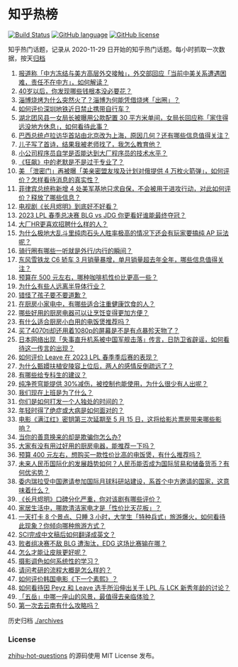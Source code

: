# 知乎热榜
[![Build Status](https://github.com/ToWeLong/zhihu-hot-questions/workflows/CI/badge.svg)](https://github.com/ToWeLong/zhihu-hot-questions/actions)
[![GitHub language](https://img.shields.io/badge/language-golang-orange.svg)](https://golang.org/)
[![GitHub license](https://img.shields.io/github/license/ToWeLong/zhihu-hot-questions)](https://github.com/ToWeLong/zhihu-hot-questions/blob/main/LICENSE)

知乎热门话题，记录从 2020-11-29 日开始的知乎热门话题。每小时抓取一次数据，按天[归档](./archives)

<!-- BEGIN -->

1. [报道称「中方冻结与美方高层外交接触」，外交部回应「当前中美关系遭遇困难，责任不在中方」，如何解读？](https://www.zhihu.com/question/594948954)
1. [40岁以后，你发现哪些钱根本没必要花？](https://www.zhihu.com/question/593808844)
1. [淄博烧烤为什么突然火了？淄博为何能凭借烧烤「出圈」？](https://www.zhihu.com/question/591568269)
1. [如何评价深圳地铁近日禁止携带自行车？](https://www.zhihu.com/question/594840888)
1. [湖北团风县一女局长被曝用公款配置 30 平方米单间，女局长回应称「家住得远没地方休息」，如何看待此事？](https://www.zhihu.com/question/594886426)
1. [巴西总统卢拉访华首站由北京改为上海，原因几何？还有哪些信息值得关注？](https://www.zhihu.com/question/595088615)
1. [儿子写了首诗，结果我被老师找了，我怎么教育他？](https://www.zhihu.com/question/594197242)
1. [小公司程序员自学是否能达到大厂程序员的技术水平？](https://www.zhihu.com/question/592935519)
1. [《狂飙》中的老默是不是过于专业了？](https://www.zhihu.com/question/587811842)
1. [美 「泄密门」再被曝「美亲密盟友埃及计划对俄提供 4 万枚火箭弹」，如何评价？怎样看待消息的真实性？](https://www.zhihu.com/question/594927785)
1. [菲律宾总统称新增 4 处美军基地只求自保，不会被用于进攻行动，对此如何评价？释放了哪些信息？](https://www.zhihu.com/question/594885636)
1. [电视剧《长月烬明》到底好不好看？](https://www.zhihu.com/question/594432655)
1. [2023 LPL 春季总决赛 BLG vs JDG 你更看好谁能最终夺冠？](https://www.zhihu.com/question/595024831)
1. [大厂HR更喜欢招聘什么样的人？](https://www.zhihu.com/question/594965369)
1. [为什么极地大乱斗里纯肉石头人胜率极高的情况下还会有玩家要搞纯 AP 玩法呢？](https://www.zhihu.com/question/594906434)
1. [骑行圈有哪些一听就是外行/内行的瞬间？](https://www.zhihu.com/question/594530861)
1. [东风雪铁龙 C6 轿车 3 月销量暴增，单月销量超去年全年，哪些信息值得关注？](https://www.zhihu.com/question/594935739)
1. [预算在 500 元左右，哪种咖啡机性价比更高一些？](https://www.zhihu.com/question/591687935)
1. [为什么有些人远离半导体行业？](https://www.zhihu.com/question/531591119)
1. [错怪了孩子要不要道歉？](https://www.zhihu.com/question/593594948)
1. [在厨房小家电中，有哪些适合注重健康饮食的人？](https://www.zhihu.com/question/591071295)
1. [哪些好用的厨房电器可以让烹饪变得更加方便？](https://www.zhihu.com/question/591485618)
1. [有什么适合厨房小白用的电饭煲推荐吗？](https://www.zhihu.com/question/591071423)
1. [买了4070ti却还用着1080p的屏幕是不是有点暴殄天物了？](https://www.zhihu.com/question/586515197)
1. [日本网络出现「失事直升机系被中国军舰击落」传言，日防卫省辟谣，如何看待这一传言的出现？](https://www.zhihu.com/question/594953750)
1. [如何评价 Leave 在 2023 LPL 春季季后赛的表现？](https://www.zhihu.com/question/595025068)
1. [为什么甄嬛扶植安陵容上位后，两人的感情反倒疏远了？](https://www.zhihu.com/question/360188874)
1. [有哪些给专科生的建议？](https://www.zhihu.com/question/50337668)
1. [纯净苍穹能提供 30%减伤，被控制也能使用，为什么很少有人出呢？](https://www.zhihu.com/question/594852765)
1. [我们现在上班是为了什么？](https://www.zhihu.com/question/594527961)
1. [你们是如何打发一个人独处的时间的？](https://www.zhihu.com/question/594827632)
1. [年轻时得了绝症或大病是如何面对的？](https://www.zhihu.com/question/22213153)
1. [电影《满江红》密钥第三次延期至 5 月 15 日，这将给影片票房带来哪些影响？](https://www.zhihu.com/question/594727615)
1. [当你的善意换来的却是欺骗你怎么办?](https://www.zhihu.com/question/594860994)
1. [大家有没有用过好用的厨房电器，能推荐一下吗？](https://www.zhihu.com/question/591285170)
1. [预算 400 元左右，想购买一款性价比高的电饭煲，有什么推荐吗？](https://www.zhihu.com/question/591687779)
1. [未来人民币国际化的发展趋势如何？人民币能否成为国际贸易和储备货币？有何优劣势？](https://www.zhihu.com/question/594822027)
1. [委内瑞拉受中国邀请参加国际月球科研站建设，系首个中方邀请的国家，这意味着什么？](https://www.zhihu.com/question/594599664)
1. [《长月烬明》口碑分化严重，你对该剧有哪些评价？](https://www.zhihu.com/question/594379158)
1. [家居生活中，哪款清洁家电才是「性价比天花板」？](https://www.zhihu.com/question/593485947)
1. [一天打卡 8 个景点、只睡 3 小时，大学生「特种兵式」旅游爆火，如何看待此现象？你倾向哪种旅游方式？](https://www.zhihu.com/question/593979429)
1. [SCI完成中文稿后如何翻译成英文？](https://www.zhihu.com/question/396564509)
1. [败者组决赛不敌 BLG 遭淘汰，EDG 这场比赛输在哪？](https://www.zhihu.com/question/595025246)
1. [怎么才能让皮肤更好呢？](https://www.zhihu.com/question/321739232)
1. [摄影调色如何系统性的学习？](https://www.zhihu.com/question/469423833)
1. [请问考研的流程大概是怎么样的？](https://www.zhihu.com/question/548844410)
1. [如何评价韩国电影《下一个素熙》？](https://www.zhihu.com/question/592205714)
1. [如何看待因 Peyz 和 Leave 选手所沿伸出关于 LPL 与 LCK 新秀年龄的讨论？](https://www.zhihu.com/question/594906657)
1. [「五岳」中哪一座山的风景，最值得去亲临体验？](https://www.zhihu.com/question/592746756)
1. [第一次去云南有什么攻略吗？](https://www.zhihu.com/question/546572662)

<!-- END -->

历史归档 [./archives](./archives)


### License
[zhihu-hot-questions](https://github.com/towelong/zhihu-hot-questions) 的源码使用 MIT License 发布。